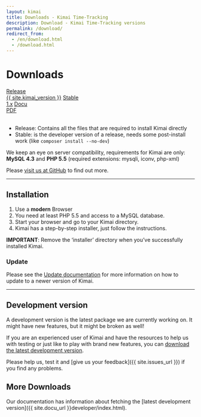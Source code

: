 ```yaml
---
layout: kimai
title: Downloads - Kimai Time-Tracking
description: Download - Kimai Time-Tracking versions
permalink: /download/
redirect_from:
  - /en/download.html
  - /download.html
---
```


# Downloads

<section id="downloads">
      <a href="https://github.com/kimai/kimai/releases/download/{{ site.kimai_version }}/kimai_{{ site.kimai_version }}.zip"><span>Release<br/>{{ site.kimai_version }}</span></a>
      <a href="https://github.com/kimai/kimai/zipball/master"><span>Stable<br/>1.x</span></a>
      <a href="https://github.com/kimai/manuals/raw/master/documentation.pdf"><span>Docu<br/>PDF</span></a>
</section>
<div class="clearleft"></div>
<br>

- Release: Contains all the files that are required to install Kimai directly
- Stable: is the developer version of a release, needs some post-install work (like `composer install --no-dev`)

We keep an eye on server compatibility, requirements for Kimai are only:
<br/>**MySQL 4.3** and **PHP 5.5** (required extensions: mysqli, iconv, php-xml)

Please [visit us at GitHub](https://github.com/kimai/kimai/) to find out more.

<div class="clearleft"></div>

* * *

## Installation

1. Use a **modern** Browser
2. You need at least PHP 5.5 and access to a MySQL database.
3. Start your browser and go to your Kimai directory.
4. Kimai has a step-by-step installer, just follow the instructions.

**IMPORTANT**: Remove the ‘installer’ directory when you’ve successfully installed Kimai.

### Update

Please see the [Update documentation](/documentation/updates/) for more information on how to update to a newer version of Kimai.

* * *

## Development version

A development version is the latest package we are currently working on.
It might have new features, but it might be broken as well!

If you are an experienced user of Kimai and have the resources to help us with testing or just like to play with brand new features,
you can [download the latest development version](https://github.com/kimai/kimai/zipball/develop).

Please help us, test it and [give us your feedback]({{ site.issues_url }}) if you find any problems.

## More Downloads

Our documentation has information about fetching the [latest development version]({{ site.docu_url }}developer/index.html).
